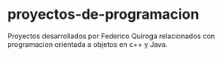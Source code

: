 # proyectos-de-programacion
Proyectos desarrollados por Federico Quiroga relacionados con programacion orientada a objetos en c++ y Java.

